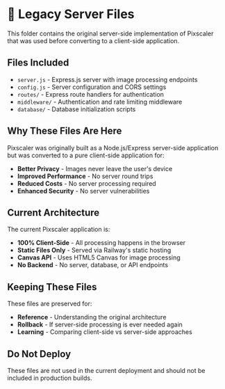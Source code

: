 # 📁 Legacy Server Files

This folder contains the original server-side implementation of Pixscaler that was used before converting to a client-side application.

## Files Included
- `server.js` - Express.js server with image processing endpoints
- `config.js` - Server configuration and CORS settings
- `routes/` - Express route handlers for authentication
- `middleware/` - Authentication and rate limiting middleware
- `database/` - Database initialization scripts

## Why These Files Are Here
Pixscaler was originally built as a Node.js/Express server-side application but was converted to a pure client-side application for:
- **Better Privacy** - Images never leave the user's device
- **Improved Performance** - No server round trips
- **Reduced Costs** - No server processing required
- **Enhanced Security** - No server vulnerabilities

## Current Architecture
The current Pixscaler application is:
- **100% Client-Side** - All processing happens in the browser
- **Static Files Only** - Served via Railway's static hosting
- **Canvas API** - Uses HTML5 Canvas for image processing
- **No Backend** - No server, database, or API endpoints

## Keeping These Files
These files are preserved for:
- **Reference** - Understanding the original architecture
- **Rollback** - If server-side processing is ever needed again
- **Learning** - Comparing client-side vs server-side approaches

## Do Not Deploy
These files are not used in the current deployment and should not be included in production builds. 